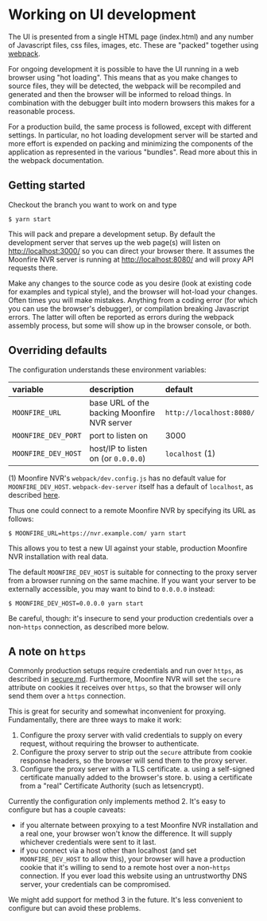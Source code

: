 # Working on UI development

The UI is presented from a single HTML page (index.html) and any number
of Javascript files, css files, images, etc. These are "packed" together
using [webpack](https://webpack.js.org).

For ongoing development it is possible to have the UI running in a web
browser using "hot loading". This means that as you make changes to source
files, they will be detected, the webpack will be recompiled and generated
and then the browser will be informed to reload things. In combination with
the debugger built into modern browsers this makes for a reasonable process.

For a production build, the same process is followed, except with different
settings. In particular, no hot loading development server will be started
and more effort is expended on packing and minimizing the components of
the application as represented in the various "bundles". Read more about
this in the webpack documentation.

## Getting started

Checkout the branch you want to work on and type

    $ yarn start

This will pack and prepare a development setup. By default the development
server that serves up the web page(s) will listen on
[http://localhost:3000/](http://localhost:3000/) so you can direct your browser
there. It assumes the Moonfire NVR server is running at
[http://localhost:8080/](http://localhost:8080/) and will proxy API requests
there.

Make any changes to the source code as you desire (look at existing code
for examples and typical style), and the browser will hot-load your changes.
Often times you will make mistakes. Anything from a coding error (for which
you can use the browser's debugger), or compilation breaking Javascript errors.
The latter will often be reported as errors during the webpack assembly
process, but some will show up in the browser console, or both.

## Overriding defaults

The configuration understands these environment variables:

| variable            | description                                 | default                  |
| :------------------ | :------------------------------------------ | :----------------------- |
| `MOONFIRE_URL`      | base URL of the backing Moonfire NVR server | `http://localhost:8080/` |
| `MOONFIRE_DEV_PORT` | port to listen on                           | 3000                     |
| `MOONFIRE_DEV_HOST` | host/IP to listen on (or `0.0.0.0`)         | `localhost` (1)          |

(1) Moonfire NVR's `webpack/dev.config.js` has no default value for
`MOONFIRE_DEV_HOST`. `webpack-dev-server` itself has a default of `localhost`,
as described
[here](https://webpack.js.org/configuration/dev-server/#devserverhost).

Thus one could connect to a remote Moonfire NVR by specifying its URL as
follows:

    $ MOONFIRE_URL=https://nvr.example.com/ yarn start

This allows you to test a new UI against your stable, production Moonfire NVR
installation with real data.

The default `MOONFIRE_DEV_HOST` is suitable for connecting to the proxy server
from a browser running on the same machine. If you want your server to be
externally accessible, you may want to bind to `0.0.0.0` instead:

    $ MOONFIRE_DEV_HOST=0.0.0.0 yarn start

Be careful, though: it's insecure to send your production credentials over a
non-`https` connection, as described more below.

## A note on `https`

Commonly production setups require credentials and run over `https`, as
described in [secure.md](secure.md). Furthermore, Moonfire NVR will set the
`secure` attribute on cookies it receives over `https`, so that the browser
will only send them over a `https` connection.

This is great for security and somewhat inconvenient for proxying.
Fundamentally, there are three ways to make it work:

   1. Configure the proxy server with valid credentials to supply on every
      request, without requiring the browser to authenticate.
   2. Configure the proxy server to strip out the `secure` attribute from
      cookie response headers, so the browser will send them to the proxy
      server.
   3. Configure the proxy server with a TLS certificate.
         a. using a self-signed certificate manually added to the browser's
            store.
         b. using a certificate from a "real" Certificate Authority (such as
             letsencrypt).

Currently the configuration only implements method 2. It's easy to configure
but has a couple caveats:

   * if you alternate between proxying to a test Moonfire NVR
     installation and a real one, your browser won't know the difference. It
     will supply whichever credentials were sent to it last.
   * if you connect via a host other than localhost (and set
     `MOONFIRE_DEV_HOST` to allow this), your browser will have a production
     cookie that it's willing to send to a remote host over a non-`https`
     connection. If you ever load this website using an untrustworthy DNS
     server, your credentials can be compromised.

We might add support for method 3 in the future. It's less convenient to
configure but can avoid these problems.
